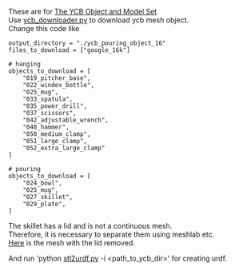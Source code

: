 These are for [The YCB Object and Model Set](http://ycb-benchmarks.s3-website-us-east-1.amazonaws.com/)  
Use [ycb_downloader.py](http://ycb-benchmarks.s3-website-us-east-1.amazonaws.com/scripts_to_publish/ycb_downloader.py) to download ycb mesh object.  
Change this code like
```
output_directory = "./ycb_pouring_object_16"
files_to_download = ["google_16k"]

# hanging
objects_to_download = [
    "019_pitcher_base",
    "022_windex_bottle",
    "025_mug",
    "033_spatula",
    "035_power_drill",
    "037_scissors",
    "042_adjustable_wrench",
    "048_hammer",
    "050_medium_clamp",
    "051_large_clamp",
    "052_extra_large_clamp"
]

# pouring
objects_to_download = [
    "024_bowl",
    "025_mug",
    "027_skillet",
    "029_plate",
]
```

The skillet has a lid and is not a continuous mesh.  
Therefore, it is necessary to separate them using meshlab etc.  
[Here](https://drive.google.com/file/d/1kzWz5RrqptLo9tnOjkAi8z-faYVlpmdX/view?usp=sharing) is the mesh with the lid removed.

And run 'python [stl2urdf.py](./stl2urdf.py) -i <path_to_ycb_dir>' for creating urdf.
